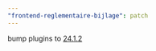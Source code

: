 ```yaml
---
"frontend-reglementaire-bijlage": patch
---
```


bump plugins to [24.1.2](https://github.com/lblod/ember-rdfa-editor-lblod-plugins/releases/tag/v24.1.2)
